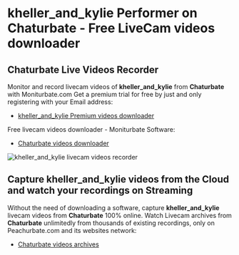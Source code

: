 # kheller_and_kylie Performer on Chaturbate - Free LiveCam videos downloader

## Chaturbate Live Videos Recorder

Monitor and record livecam videos of **kheller_and_kylie** from **Chaturbate** with Moniturbate.com
Get a premium trial for free by just and only registering with your Email address:
* [kheller_and_kylie Premium videos downloader](https://moniturbate.com/request-demo-licence-key.html)

Free livecam videos downloader - Moniturbate Software:
* [Chaturbate videos downloader](https://moniturbate.com/moniturbate-download-software.html)

![kheller_and_kylie livecam videos recorder](https://peachurnet.com/templates/moniturbate-software.png)


## Capture kheller_and_kylie videos from the Cloud and watch your recordings on Streaming

Without the need of downloading a software, capture **kheller_and_kylie** livecam videos from **Chaturbate** 100% online.
Watch Livecam archives from **Chaturbate** unlimitedly from thousands of existing recordings, only on Peachurbate.com and its websites network:
* [Chaturbate videos archives](https://peachurnet.com/)
